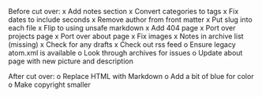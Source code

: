 Before cut over:
x Add notes section
x Convert categories to tags
x Fix dates to include seconds
x Remove author from front matter
x Put slug into each file
x Flip to using unsafe markdown
x Add 404 page
x Port over projects page
x Port over about page
x Fix images
x Notes in archive list (missing)
x Check for any drafts
x Check out rss feed
o Ensure legacy atom.xml is available
o Look through archives for issues
o Update about page with new picture and description

After cut over:
o Replace HTML with Markdown
o Add a bit of blue for color
o Make copyright smaller
